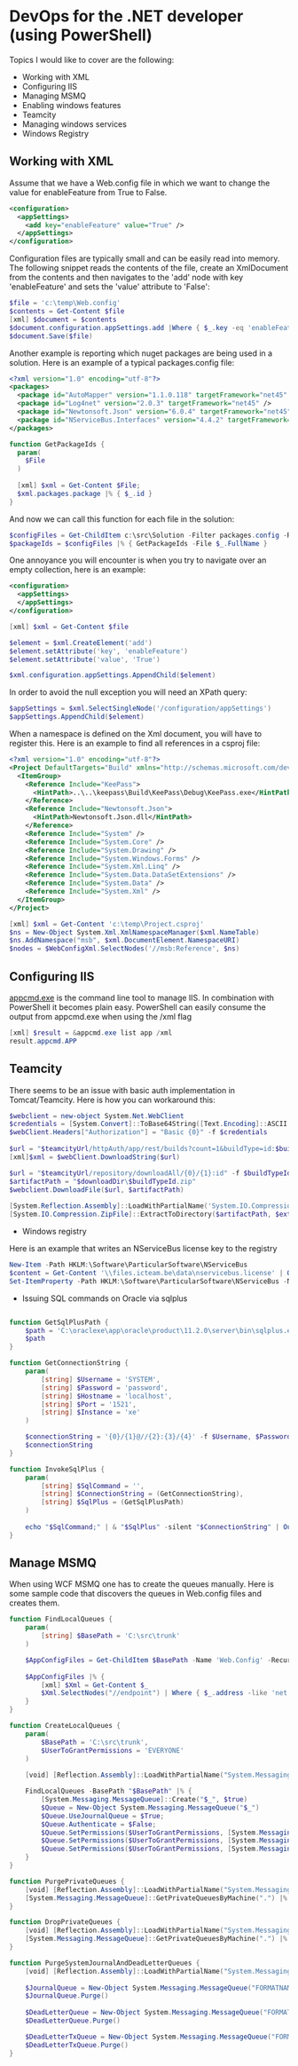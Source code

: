 # DevOps for the .NET developer (using PowerShell)

Topics I would like to cover are the following:
* Working with XML
* Configuring IIS
* Managing MSMQ
* Enabling windows features  
* Teamcity
* Managing windows services
* Windows Registry

## Working with XML 

Assume that we have a Web.config file in which we want to change the value for enableFeature from True to False.

```Xml
<configuration>
  <appSettings>
    <add key="enableFeature" value="True" />
  </appSettings>
</configuration>
```

Configuration files are typically small and can be easily read into memory. The following snippet reads the contents of the file, create an XmlDocument from the contents and then navigates to the 'add' node with key 'enableFeature' and sets the 'value' attribute to 'False':

```PowerShell
$file = 'c:\temp\Web.config'
$contents = Get-Content $file
[xml] $document = $contents
$document.configuration.appSettings.add |Where { $_.key -eq 'enableFeature' } |% { $_.value = 'False' }
$document.Save($file)
```

Another example is reporting which nuget packages are being used in a solution. Here is an example of a typical packages.config file:

```Xml
<?xml version="1.0" encoding="utf-8"?>
<packages>
  <package id="AutoMapper" version="1.1.0.118" targetFramework="net45" />
  <package id="Log4net" version="2.0.3" targetFramework="net45" />
  <package id="Newtonsoft.Json" version="6.0.4" targetFramework="net45" />
  <package id="NServiceBus.Interfaces" version="4.4.2" targetFramework="net45" />
</packages>
```

```PowerShell
function GetPackageIds {
  param(
    $File
  )
  
  [xml] $xml = Get-Content $File; 
  $xml.packages.package |% { $_.id }
}
```

And now we can call this function for each file in the solution:

```PowerShell
$configFiles = Get-ChildItem c:\src\Solution -Filter packages.config -Recurse
$packageIds = $configFiles |% { GetPackageIds -File $_.FullName }
```

One annoyance you will encounter is when you try to navigate over an empty collection, here is an example:

```Xml
<configuration>
  <appSettings>
  </appSettings>
</configuration>
```


```PowerShell
[xml] $xml = Get-Content $file

$element = $xml.CreateElement('add')
$element.setAttribute('key', 'enableFeature')
$element.setAttribute('value', 'True')

$xml.configuration.appSettings.AppendChild($element)
```

In order to avoid the null exception you will need an XPath query:

```PowerShell
$appSettings = $xml.SelectSingleNode('/configuration/appSettings')
$appSettings.AppendChild($element)
```

When a namespace is defined on the Xml document, you will have to register this. 
Here is an example to find all references in a csproj file:

```Xml
<?xml version="1.0" encoding="utf-8"?>
<Project DefaultTargets="Build" xmlns="http://schemas.microsoft.com/developer/msbuild/2003" ToolsVersion="4.0">
  <ItemGroup>
    <Reference Include="KeePass">
      <HintPath>..\..\keepass\Build\KeePass\Debug\KeePass.exe</HintPath>
    </Reference>
    <Reference Include="Newtonsoft.Json">
      <HintPath>Newtonsoft.Json.dll</HintPath>
    </Reference>
    <Reference Include="System" />
    <Reference Include="System.Core" />
    <Reference Include="System.Drawing" />
    <Reference Include="System.Windows.Forms" />
    <Reference Include="System.Xml.Linq" />
    <Reference Include="System.Data.DataSetExtensions" />
    <Reference Include="System.Data" />
    <Reference Include="System.Xml" />
  </ItemGroup>
</Project>
```

```PowerShell
[xml] $xml = Get-Content 'c:\temp\Project.csproj'
$ns = New-Object System.Xml.XmlNamespaceManager($xml.NameTable)
$ns.AddNamespace("msb", $xml.DocumentElement.NamespaceURI)
$nodes = $WebConfigXml.SelectNodes('//msb:Reference', $ns)
```

## Configuring IIS

[appcmd.exe](http://www.iis.net/learn/get-started/getting-started-with-iis/getting-started-with-appcmdexe) is the command line tool to manage IIS. In combination with PowerShell it becomes plain easy.
PowerShell can easily consume the output from appcmd.exe when  using the /xml flag

```PowerShell
[xml] $result = &appcmd.exe list app /xml
result.appcmd.APP
```

## Teamcity

There seems to be an issue with basic auth implementation in Tomcat/Teamcity. Here is how you can workaround this:

```PowerShell
$webclient = new-object System.Net.WebClient
$credentials = [System.Convert]::ToBase64String([Text.Encoding]::ASCII.GetBytes($username + ":" + $password))
$webClient.Headers["Authorization"] = "Basic {0}" -f $credentials   
    
$url = "$teamcityUrl/httpAuth/app/rest/builds?count=1&buildType=id:$buildTypeId&locator=branch:name:$branchName,status:SUCCESS"
[xml]$xml = $webClient.DownloadString($url)

$url = "$teamcityUrl/repository/downloadAll/{0}/{1}:id" -f $buildTypeId, $buildId
$artifactPath = "$downloadDir\$buildTypeId.zip"
$webclient.DownloadFile($url, $artifactPath)
        
[System.Reflection.Assembly]::LoadWithPartialName('System.IO.Compression.FileSystem') | Out-Null
[System.IO.Compression.ZipFile]::ExtractToDirectory($artifactPath, $extractDir)
```

* Windows registry

Here is an example that writes an NServiceBus license key to the registry

```PowerShell
New-Item -Path HKLM:\Software\ParticularSoftware\NServiceBus
$content = Get-Content '\\files.icteam.be\data\nservicebus.license' | Out-String; 
Set-ItemProperty -Path HKLM:\Software\ParticularSoftware\NServiceBus -Name License -Force -Value $content"
```

* Issuing SQL commands on Oracle via sqlplus

```PowerShell

function GetSqlPlusPath {
	$path = 'C:\oraclexe\app\oracle\product\11.2.0\server\bin\sqlplus.exe'
	$path
}

function GetConnectionString {
	param(
		[string] $Username = 'SYSTEM',
		[string] $Password = 'password',
		[string] $Hostname = 'localhost',
		[string] $Port = '1521',
		[string] $Instance = 'xe'
	)

	$connectionString = '{0}/{1}@//{2}:{3}/{4}' -f $Username, $Password, $Hostname, $Port, $Instance
	$connectionString
}

function InvokeSqlPlus {
    param(
        [string] $SqlCommand = '',
        [string] $ConnectionString = (GetConnectionString),
		[string] $SqlPlus = (GetSqlPlusPath)
    )
    
    echo "$SqlCommand;" | & "$SqlPlus" -silent "$ConnectionString" | Out-Null
}
```

## Manage MSMQ

When using WCF MSMQ one has to create the queues manually. Here is some sample code that discovers the queues in Web.config files and creates them.

```PowerShell
function FindLocalQueues {
    param(
		[string] $BasePath = 'C:\src\trunk'
    )

	$AppConfigFiles = Get-ChildItem $BasePath -Name 'Web.Config' -Recurse |% { "$BasePath\$_" }
	
	$AppConfigFiles |% { 
		[xml] $Xml = Get-Content $_
		$Xml.SelectNodes("//endpoint") | Where { $_.address -like 'net.msmq://localhost/*' } |% { $_.GetAttribute("address") } |% { $_.Replace("net.msmq://localhost/private/", ".\private$\")  }
	}
}

function CreateLocalQueues {
	param(
		$BasePath = 'C:\src\trunk',
		$UserToGrantPermissions = 'EVERYONE'
	)
	
    [void] [Reflection.Assembly]::LoadWithPartialName("System.Messaging")

    FindLocalQueues -BasePath "$BasePath" |% { 
		[System.Messaging.MessageQueue]::Create("$_", $true) 
		$Queue = New-Object System.Messaging.MessageQueue("$_")
		$Queue.UseJournalQueue = $True; 
		$Queue.Authenticate = $False;
        $Queue.SetPermissions($UserToGrantPermissions, [System.Messaging.MessageQueueAccessRights]::ReceiveMessage, [System.Messaging.AccessControlEntryType]::Allow)
        $Queue.SetPermissions($UserToGrantPermissions, [System.Messaging.MessageQueueAccessRights]::PeekMessage, [System.Messaging.AccessControlEntryType]::Allow)
        $Queue.SetPermissions($UserToGrantPermissions, [System.Messaging.MessageQueueAccessRights]::WriteMessage, [System.Messaging.AccessControlEntryType]::Allow)		
	}
}

function PurgePrivateQueues {
    [void] [Reflection.Assembly]::LoadWithPartialName("System.Messaging")
    [System.Messaging.MessageQueue]::GetPrivateQueuesByMachine(".") |% { $_.Purge(); }
}

function DropPrivateQueues {
    [void] [Reflection.Assembly]::LoadWithPartialName("System.Messaging")
    [System.Messaging.MessageQueue]::GetPrivateQueuesByMachine(".") |% { [System.Messaging.MessageQueue]::Delete($_.Path) }
}

function PurgeSystemJournalAndDeadLetterQueues {
    [void] [Reflection.Assembly]::LoadWithPartialName("System.Messaging")
	
	$JournalQueue = New-Object System.Messaging.MessageQueue("FORMATNAME:DIRECT=OS:.\SYSTEM$;JOURNAL")
	$JournalQueue.Purge()
	
	$DeadLetterQueue = New-Object System.Messaging.MessageQueue("FORMATNAME:DIRECT=OS:.\SYSTEM$;DEADLETTER")
	$DeadLetterQueue.Purge()

	$DeadLetterTxQueue = New-Object System.Messaging.MessageQueue("FORMATNAME:DIRECT=OS:.\SYSTEM$;DEADXACT")
	$DeadLetterTxQueue.Purge()	
}
```

